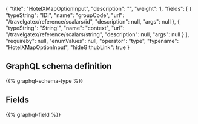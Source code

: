 {
  "title": "HotelXMapOptionInput",
  "description": "",
  "weight": 1,
  "fields": [
    {
      "typeString": "ID!",
      "name": "groupCode",
      "url": "/travelgatex/reference/scalars/id",
      "description": null,
      "args": null
    },
    {
      "typeString": "String!",
      "name": "context",
      "url": "/travelgatex/reference/scalars/string",
      "description": null,
      "args": null
    }
  ],
  "requireby": null,
  "enumValues": null,
  "operator": "type",
  "typename": "HotelXMapOptionInput",
  "hideGithubLink": true
}
## GraphQL schema definition

{{% graphql-schema-type %}}

## Fields

{{% graphql-field %}}
